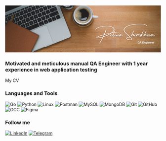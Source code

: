 [![Header](https://github.com/NeFloka/NeFloka/blob/main/assets/Brown%20Wood%20Minimalist%20Profile%20LinkedIn%20Banner%20(2).png)](https://github.com/NeFloka/NeFloka/blob/main/assets/Brown%20Wood%20Minimalist%20Profile%20LinkedIn%20Banner%20(2).png)

### Motivated and meticulous manual QA Engineer with 1 year experience in web application testing

My CV

### Languages and Tools
![Go](https://img.shields.io/badge/Go-FFFFFF?logo=go&style=plastic)
![Python](https://img.shields.io/badge/Python-FFFFFF?logo=Python&style=plastic)
![Linux](https://img.shields.io/badge/Linux-FFFFFF?logo=Linux&style=plastic)
![Postman](https://img.shields.io/badge/Postman-FFFFFF?logo=Postman&style=plastic)
![MySQL](https://img.shields.io/badge/MySQL-FFFFFF?logo=MySQL&style=plastic)
![MongoDB](https://img.shields.io/badge/MongoDB-FFFFFF?logo=MongoDB&style=plastic)
![Git](https://img.shields.io/badge/Git-FFFFFF?logo=Git&style=plastic)
![GitHub](https://img.shields.io/badge/GitHub-FFFFFF?logo=githubactions&style=plastic)
![GCC](https://img.shields.io/badge/GCC-FFFFFF?logo=google&style=plastic)
![Figma](https://img.shields.io/badge/Figma-FFFFFF?logo=Figma&style=plastic)

### Follow me
[![LinkedIn](https://img.shields.io/badge/LinkedIn-2172D2?logo=LinkedIn&style=plastic)](https://www.linkedin.com/in/polina-shorokhova/)
[![Telegram](https://img.shields.io/badge/Telegram-FFFFFF?logo=Telegram&style=plastic)](https://t.me/NeFloka)
